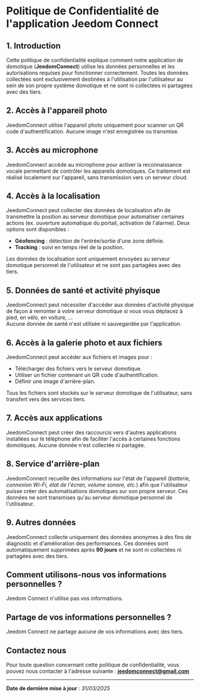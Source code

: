 # Politique de Confidentialité de l'application Jeedom Connect

## 1. Introduction

Cette politique de confidentialité explique comment notre application de domotique (**JeedomConnect**) utilise les données personnelles et les autorisations requises pour fonctionner correctement. Toutes les données collectées sont exclusivement destinées à l'utilisation par l'utilisateur au sein de son propre système domotique et ne sont ni collectées ni partagées avec des tiers.

## 2. Accès à l'appareil photo

JeedomConnect utilise l'appareil photo uniquement pour scanner un QR code d'authentification. Aucune image n'est enregistrée ou transmise.

## 3. Accès au microphone

JeedomConnect accède au microphone pour activer la reconnaissance vocale permettant de contrôler les appareils domotiques. Ce traitement est réalisé localement sur l'appareil, sans transmission vers un serveur cloud.

## 4. Accès à la localisation

JeedomConnect peut collecter des données de localisation afin de transmettre la position au serveur domotique pour automatiser certaines actions (ex. ouverture automatique du portail, activation de l'alarme). Deux options sont disponibles :

- **Géofencing** : détection de l'entrée/sortie d'une zone définie.
- **Tracking** : suivi en temps réel de la position.

Les données de localisation sont uniquement envoyées au serveur domotique personnel de l'utilisateur et ne sont pas partagées avec des tiers.

## 5. Données de santé et activité phyisque

JeedomConnect peut nécessiter d'accéder aux données d'activité physique de façon à remonter à votre serveur domotique si vous vous déplacez à pied, en vélo, en voiture, ...  
Aucune donnée de santé n'est utilisée ni sauvegardée par l'application.  

## 6. Accès à la galerie photo et aux fichiers

JeedomConnect peut accéder aux fichiers et images pour :

- Télécharger des fichiers vers le serveur domotique.
- Utiliser un fichier contenant un QR code d'authentification.
- Définir une image d'arrière-plan.

Tous les fichiers sont stockés sur le serveur domotique de l'utilisateur, sans transfert vers des services tiers.

## 7. Accès aux applications

JeedomConnect peut créer des raccourcis vers d'autres applications installées sur le téléphone afin de faciliter l'accès à certaines fonctions domotiques. Aucune donnée n'est collectée ni partagée.

## 8. Service d'arrière-plan

JeedomConnect recueille des informations sur l'état de l'appareil (*batterie, connexion Wi-Fi, état de l'écran, volume sonore, etc.*) afin que l'utilisateur puisse créer des automatisations domotiques sur son propre serveur. Ces données ne sont transmises qu'au serveur domotique personnel de l'utilisateur.

## 9. Autres données

JeedomConnect collecte uniquement des données anonymes à des fins de diagnostic et d'amélioration des performances. Ces données sont automatiquement supprimées après **90 jours** et ne sont ni collectées ni partagées avec des tiers.

## Comment utilisons-nous vos informations personnelles ?

Jeedom Connect n'utilise pas vos informations.

## Partage de vos informations personnelles ?

Jeedom Connect ne partage aucune de vos informations avec des tiers.

## Contactez nous

Pour toute question concernant cette politique de confidentialité, vous pouvez nous contacter à l'adresse suivante : **[jeedomconnect@gmail.com](mailto:jeedomconnect@gmail.com)**

---
**Date de dernière mise à jour** : *31/03/2025*
